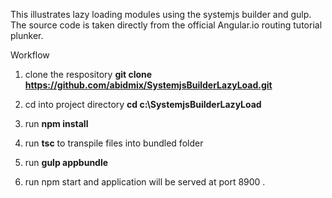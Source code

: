 This illustrates lazy loading modules using the systemjs builder and gulp. The source code is taken directly from the official Angular.io routing tutorial plunker.

Workflow

1. clone the respository **git clone https://github.com/abidmix/SystemjsBuilderLazyLoad.git**

2. cd into project directory **cd c:\SystemjsBuilderLazyLoad**

3. run **npm install**

4. run **tsc** to transpile files into bundled folder

5. run **gulp appbundle** 


6. run npm start
and application will be served at port 8900 .
